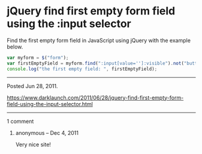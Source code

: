 # jQuery find first empty form field using the :input selector

Find the first empty form field in JavaScript using jQuery with the example below.

```javascript
var myform = $("form");
var firstEmptyField = myform.find(":input[value='']:visible").not("button").filter(":first")
console.log("the first empty field: ", firstEmptyField);
```

---

Posted Jun 28, 2011.

https://www.darklaunch.com/2011/06/28/jquery-find-first-empty-form-field-using-the-input-selector.html

---

1 comment

<ol><li><div>

anonymous &ndash; Dec 4, 2011<div>

Very nice site!

</div></div></li></ol>